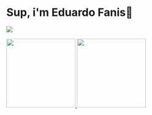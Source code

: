 # Sup, i'm Eduardo Fanis👋

<a href="#">
    <img src="https://skillicons.dev/icons?i=go,dart,flutter,docker,linux,neovim,git&theme=dark" />
  </a>

  <br/>
<br/>

<div align="left">
  <a href="https://github.com/ldantascruz">
  <img height="180" src="https://github-readme-stats.vercel.app/api?username=fvnis&show_icons=true&theme=github_dark_dimmed&include_all_commits=true&count_private=true"/>
  <img height="180em" src="https://github-readme-stats.vercel.app/api/top-langs/?username=fvnis&layout=compact&langs_count=7&theme=github_dark_dimmed"/>
</div>



